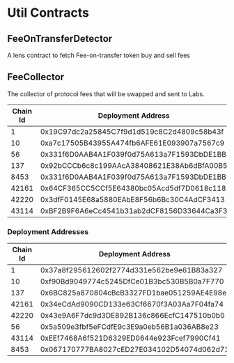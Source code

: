 # Util Contracts


## FeeOnTransferDetector
A lens contract to fetch Fee-on-transfer token buy and sell fees

## FeeCollector
The collector of protocol fees that will be swapped and sent to Labs.

| Chain Id | Deployment Address                         | V2 Factory                                 |
|----------|--------------------------------------------|--------------------------------------------|
| 1        | 0x19C97dc2a25845C7f9d1d519c8C2d4809c58b43f | 0x5C69bEe701ef814a2B6a3EDD4B1652CB9cc5aA6f |
| 10       | 0xa7c17505B43955A474fb6AFE61E093907a7567c9 | 0x0c3c1c532F1e39EdF36BE9Fe0bE1410313E074Bf |
| 56       | 0x331f6D0AAB4A1F039f0d75A613a7F1593DbDE1BB | 0x8909Dc15e40173Ff4699343b6eB8132c65e18eC6 |
| 137      | 0x92bCCCb6c8c199AAcA38408621E38Ab6dBfA00B5 | 0x9e5A52f57b3038F1B8EeE45F28b3C1967e22799C |
| 8453     | 0x331f6D0AAB4A1F039f0d75A613a7F1593DbDE1BB | 0x8909Dc15e40173Ff4699343b6eB8132c65e18eC6 |
| 42161    | 0x64CF365CC5CCf5E64380bc05Acd5df7D0618c118 | 0xf1D7CC64Fb4452F05c498126312eBE29f30Fbcf9 |
| 42220    | 0x3dfF0145E68a5880EAbE8F56b6Bc30C4AdCF3413 | 0x79a530c8e2fA8748B7B40dd3629C0520c2cCf03f |
| 43114    | 0xBF2B9F6A6eCc4541b31ab2dCF8156D33644Ca3F3 | 0x5C346464d33F90bABaf70dB6388507CC889C1070 |

### Deployment Addresses
| Chain Id | Deployment Address                             | UniversalRouter Address                      | Permit2 Address                               | Fee Token Address                               |
|----------|------------------------------------------------|----------------------------------------------|-----------------------------------------------|-------------------------------------------------|
| 1        | 0x37a8f295612602f2774d331e562be9e61B83a327     | 0x3fC91A3afd70395Cd496C647d5a6CC9D4B2b7FAD   | 0x000000000022d473030f116ddee9f6b43ac78ba3    | 0xA0b86991c6218b36c1d19D4a2e9Eb0cE3606eB48      |
| 10       | 0xf90Bd9049774c5245DfCe01B3bc530B5B0a7F770     | 0x3fC91A3afd70395Cd496C647d5a6CC9D4B2b7FAD   | 0x000000000022d473030f116ddee9f6b43ac78ba3    | 0x0b2c639c533813f4aa9d7837caf62653d097ff85      |
| 137      | 0x6BC825a870804cBcB3327FD1bae051259AE4E98e     | 0x3fC91A3afd70395Cd496C647d5a6CC9D4B2b7FAD   | 0x000000000022d473030f116ddee9f6b43ac78ba3    | 0x2791bca1f2de4661ed88a30c99a7a9449aa84174      |
| 42161    | 0x34eCdAd9090CD133e63Cf6670f3A03Aa7F04fa74     | 0x3fC91A3afd70395Cd496C647d5a6CC9D4B2b7FAD   | 0x000000000022d473030f116ddee9f6b43ac78ba3    | 0xaf88d065e77c8cc2239327c5edb3a432268e5831      |
| 42220    | 0x43e9A6F7dc9d3DE892B136c866EcfC147510b0b0     | 0x3fC91A3afd70395Cd496C647d5a6CC9D4B2b7FAD   | 0x000000000022d473030f116ddee9f6b43ac78ba3    | 0x2def4285787d58a2f811af24755a8150622f4361      |
| 56       | 0x5a509e3fbf5eFCdfE9c3E9a0eb56B1a036AB8e23     | 0x3fC91A3afd70395Cd496C647d5a6CC9D4B2b7FAD   | 0x000000000022d473030f116ddee9f6b43ac78ba3    | 0x8ac76a51cc950d9822d68b83fe1ad97b32cd580d      |
| 43114    | 0xEEf7468A6f521D6329ED0644e923Fcef7990Cf41     | 0x3fC91A3afd70395Cd496C647d5a6CC9D4B2b7FAD   | 0x000000000022d473030f116ddee9f6b43ac78ba3    | 0xB97EF9Ef8734C71904D8002F8b6Bc66Dd9c48a6E      |
| 8453     | 0x067170777BA8027cED27E034102D54074d062d71     | 0x198EF79F1F515F02dFE9e3115eD9fC07183f02fC   | 0x000000000022d473030f116ddee9f6b43ac78ba3    | 0x833589fcd6edb6e08f4c7c32d4f71b54bda02913      |
